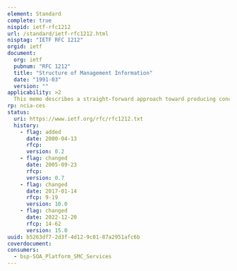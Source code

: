 ```yaml
---
element: Standard
complete: true
nispid: ietf-rfc1212
url: /standard/ietf-rfc1212.html
nisptag: "IETF RFC 1212"
orgid: ietf
document:
  org: ietf
  pubnum: "RFC 1212"
  title: "Structure of Management Information"
  date: "1991-03"
  version: ""
applicability: >2
  This memo describes a straight-forward approach toward producing concise, yet descriptive, MIB modules. It is intended that all future MIB modules be written in this format.
rp: ncia-ces
status:
  uri: https://www.ietf.org/rfc/rfc1212.txt
  history: 
    - flag: added
      date: 2000-04-13
      rfcp: 
      version: 0.2
    - flag: changed
      date: 2005-09-23
      rfcp: 
      version: 0.7
    - flag: changed
      date: 2017-01-14
      rfcp: 9-19
      version: 10.0
    - flag: changed
      date: 2022-12-20
      rfcp: 14-62
      version: 15.0
uuid: b5263df7-2d3f-4d12-9c81-87a2951afc6b
coverdocument:
consumers:
  - bsp-SOA_Platform_SMC_Services
---
```

